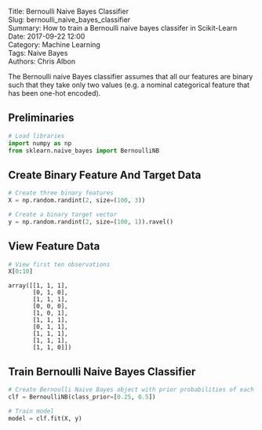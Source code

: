 Title: Bernoulli Naive Bayes Classifier    
Slug: bernoulli_naive_bayes_classifier   
Summary: How to train a Bernoulli naive bayes classifer in Scikit-Learn   
Date: 2017-09-22 12:00  
Category: Machine Learning  
Tags: Naive Bayes     
Authors: Chris Albon  

The Bernoulli naive Bayes classifier assumes that all our features are binary such that they take only two values (e.g. a nominal categorical feature that has been one-hot encoded).

## Preliminaries


```python
# Load libraries
import numpy as np
from sklearn.naive_bayes import BernoulliNB
```

## Create Binary Feature And Target Data


```python
# Create three binary features
X = np.random.randint(2, size=(100, 3))

# Create a binary target vector
y = np.random.randint(2, size=(100, 1)).ravel()
```

## View Feature Data


```python
# View first ten observations
X[0:10]
```




    array([[1, 1, 1],
           [0, 1, 0],
           [1, 1, 1],
           [0, 0, 0],
           [1, 0, 1],
           [1, 1, 1],
           [0, 1, 1],
           [1, 1, 1],
           [1, 1, 1],
           [1, 1, 0]])



## Train Bernoulli Naive Bayes Classifier


```python
# Create Bernoulli Naive Bayes object with prior probabilities of each class
clf = BernoulliNB(class_prior=[0.25, 0.5])

# Train model
model = clf.fit(X, y)
```
